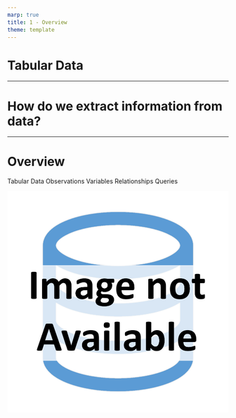 ```yaml
---
marp: true
title: 1 - Overview
theme: template
---
```


<!-- _class: title-slide -->

# Tabular Data

---

<!-- _class: title-only -->

# How do we extract information from data?

---

<!-- _class: title-two-content-left-center -->

# Overview
Tabular Data
Observations
Variables
Relationships
Queries

![image An icon of a database table with three columns and three rows in a minimalist format](images/placeholder.png)


